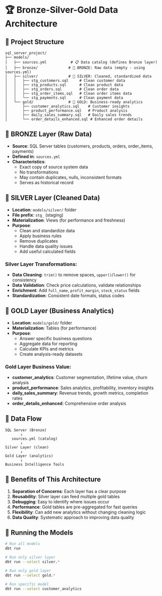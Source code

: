 # 🏆 Bronze-Silver-Gold Data Architecture

## 📁 Project Structure

```
sql_server_project/
├── models/
│   ├── sources.yml           # 📋 Data catalog (defines Bronze layer)
│   ├── bronze/              # 🥉 BRONZE: Raw data (empty - using sources.yml)
│   ├── silver/              # 🥈 SILVER: Cleaned, standardized data
│   │   ├── stg_customers.sql     # Clean customer data
│   │   ├── stg_products.sql      # Clean product data  
│   │   ├── stg_orders.sql        # Clean order data
│   │   ├── stg_order_items.sql   # Clean order items data
│   │   └── stg_payments.sql      # Clean payment data
│   └── gold/                # 🥇 GOLD: Business-ready analytics
│       ├── customer_analytics.sql    # Customer insights
│       ├── product_performance.sql   # Product analysis
│       ├── daily_sales_summary.sql   # Daily sales trends
│       └── order_details_enhanced.sql # Enhanced order details
```

## 🥉 BRONZE Layer (Raw Data)
- **Source**: SQL Server tables (customers, products, orders, order_items, payments)
- **Defined in**: `sources.yml`
- **Characteristics**: 
  - Exact copy of source system data
  - No transformations
  - May contain duplicates, nulls, inconsistent formats
  - Serves as historical record

## 🥈 SILVER Layer (Cleaned Data)
- **Location**: `models/silver/` folder
- **File prefix**: `stg_` (staging)
- **Materialization**: Views (for performance and freshness)
- **Purpose**: 
  - Clean and standardize data
  - Apply business rules
  - Remove duplicates
  - Handle data quality issues
  - Add useful calculated fields

### Silver Layer Transformations:
- **Data Cleaning**: `trim()` to remove spaces, `upper()`/`lower()` for consistency
- **Data Validation**: Check price calculations, validate relationships
- **Enrichment**: Add `full_name`, `profit_margin`, `stock_status` fields
- **Standardization**: Consistent date formats, status codes

## 🥇 GOLD Layer (Business Analytics)
- **Location**: `models/gold/` folder
- **Materialization**: Tables (for performance)
- **Purpose**:
  - Answer specific business questions
  - Aggregate data for reporting
  - Calculate KPIs and metrics
  - Create analysis-ready datasets

### Gold Layer Business Value:
- **customer_analytics**: Customer segmentation, lifetime value, churn analysis
- **product_performance**: Sales analytics, profitability, inventory insights  
- **daily_sales_summary**: Revenue trends, growth metrics, completion rates
- **order_details_enhanced**: Comprehensive order analysis

## 🔄 Data Flow

```
SQL Server (Bronze) 
       ↓ 
   sources.yml (catalog)
       ↓
Silver Layer (clean) 
       ↓ 
Gold Layer (analytics)
       ↓
Business Intelligence Tools
```

## 🎯 Benefits of This Architecture

1. **Separation of Concerns**: Each layer has a clear purpose
2. **Reusability**: Silver layer can feed multiple gold tables
3. **Debugging**: Easy to identify where issues occur
4. **Performance**: Gold tables are pre-aggregated for fast queries
5. **Flexibility**: Can add new analytics without changing cleaning logic
6. **Data Quality**: Systematic approach to improving data quality

## 🚀 Running the Models

```bash
# Run all models
dbt run

# Run only silver layer
dbt run --select silver.*

# Run only gold layer  
dbt run --select gold.*

# Run specific model
dbt run --select customer_analytics
```
